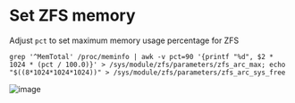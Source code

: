 # Set ZFS memory

Adjust `pct` to set maximum memory usage percentage for ZFS

```
grep '^MemTotal' /proc/meminfo | awk -v pct=90 '{printf "%d", $2 * 1024 * (pct / 100.0)}' > /sys/module/zfs/parameters/zfs_arc_max; echo "$((8*1024*1024*1024))" > /sys/module/zfs/parameters/zfs_arc_sys_free
```

![image](https://github.com/whc2001/_notes/assets/16266909/cba86041-0d41-4767-b889-b9dc5aef3ee8)
